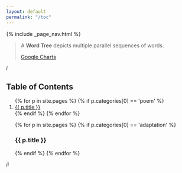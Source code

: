 ```yaml
---
layout: default
permalink: "/toc"
---
```

<main role="main" class="book">
  <!-- <div class="preface">
    <div class="tree-wrapper">
      <div id="preface" class="word-tree-basic"></div>
    </div>
  </div> -->

  {% include _page_nav.html %}

  <div class="pages two-fold">
    <article class="page moto">
      <div class="page-content">
        <div class="inner">
          <blockquote cite="https://developers.google.com/chart/interactive/docs/gallery/wordtree">
            <p><span class="highlight">A <strong>Word Tree</strong> depicts multiple parallel sequences of words</span>.</p>
            <span class="source"><a target="_blank" href="https://developers.google.com/chart/interactive/docs/gallery/wordtree">Google Charts</a></span>
          </blockquote>
        </div>
        <div class="page-order">
          <i>i</i>
        </div>
      </div>
    </article>
    <article class="page">
      <div class="page-content">
        <h2 class="page-title">Table of Contents</h2>
        <div class="toc">
          <div class="toc-list">
            <ol class="toc-entry-list">
              {% for p in site.pages %}
                {% if p.categories[0] == 'poem' %}
                  <li class="toc-entry"><a href="{{ site.url }}{{ p.permalink }}">{{ p.title }}</a></li>
                {% endif %}
              {% endfor %}
            </ol>
          </div>
          <div class="toc-list">
            <ol class="toc-entry-list">
              {% for p in site.pages %}
                {% if p.categories[0] == 'adaptation' %}
                <h3>{{ p.title }}</h3>
                {% endif %}
              {% endfor %}
            </ol>
          </div>
        </div>
        <div class="page-order">
          <i>ii</i>
        </div>
      </div>
    </article>
  </div>
</main>
  
<script type="text/javascript">
  drawWordTreePoem('preface', 'a', 'implicit', 'suffix', [
    "a pocket book",
    "a book about code",
    "a book about poetry"
    // "hyper and non linear",
    // "real time run time",
    // "hyper text",
    // "linear time",
    // "non linear time",
    // "non hyper text"
  ], 18, "#add");
</script>